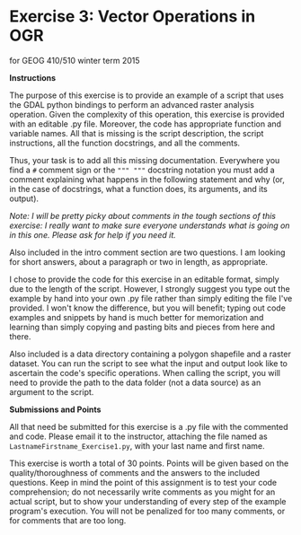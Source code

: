 Exercise 3: Vector Operations in OGR
====================================
for GEOG 410/510 winter term 2015


**Instructions**

The purpose of this exercise is to provide an example of
a script that uses the GDAL python bindings to perform an
advanced raster analysis operation. Given the complexity of
this operation, this exercise is provided with an editable .py file.
Moreover, the code has appropriate function and variable names.
All that is missing is the script description, the script instructions,
all the function docstrings, and all the comments.

Thus, your task is to add all this missing documentation.
Everywhere you find a `#` comment sign or the `""" """` docstring
notation you must add a comment
explaining what happens in the following statement and why (or, in the case
of docstrings, what a function does, its arguments, and its output).

*Note: I will be pretty picky about comments in the tough sections
of this exercise: I really want to make sure everyone understands
what is going on in this one. Please ask for help if you need it.*

Also included in the intro comment section are two questions.
I am looking for short answers, about a paragraph or two in length,
as appropriate.

I chose to provide the code for this exercise in an editable format,
simply due to the length of the script. However, I strongly suggest
you type out the example by hand into your own .py file rather
than simply editing the file I've provided.
I won't know the difference, but you will benefit;
typing out code examples and snippets by hand is much better for
memorization and learning than simply copying and pasting bits
and pieces from here and there.

Also included is a data directory containing a polygon shapefile
and a raster dataset.
You can run the script to see what the input
and output look like to ascertain the code's specific operations.
When calling the script, you will need to provide the path to
the data folder (not a data source) as an argument to the script.


**Submissions and Points**

All that need be submitted for this exercise is a .py file with the
commented and code. Please email it to the instructor,
attaching the file named as `LastnameFirstname_Exercise1.py`, with
your last name and first name.

This exercise is worth a total of 30 points. Points will be given
based on the quality/thoroughness of comments and the answers to the
included questions.
Keep in mind the point of this assignment is to test your code
comprehension; do not necessarily write comments as you might
for an actual script, but to show your understanding of every
step of the example program's execution. You will not be penalized
for too many comments, or for comments that are too long.
